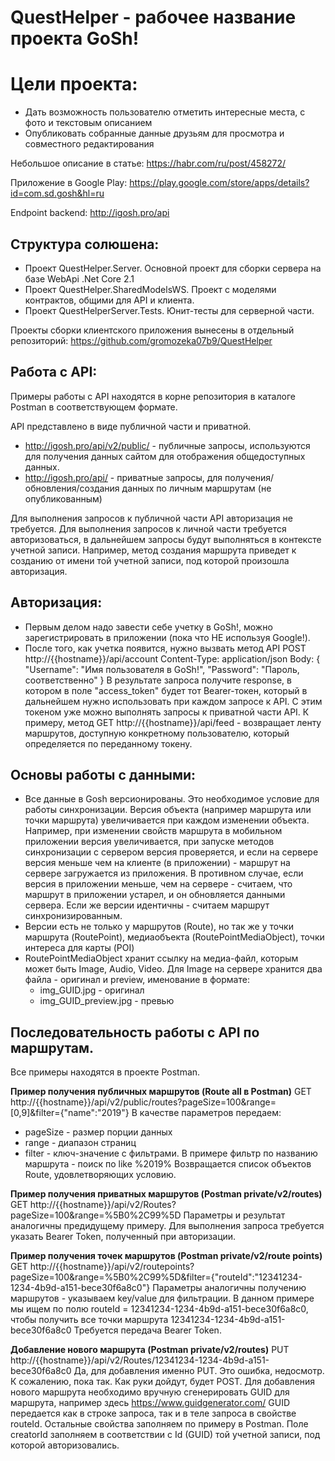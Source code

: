 # QuestHelper - рабочее название проекта GoSh!
# Цели проекта:
- Дать возможность пользователю отметить интересные места, с фото и текстовым описанием
- Опубликовать собранные данные друзьям для просмотра и совместного редактирования

Небольшое описание в статье:
https://habr.com/ru/post/458272/

Приложение в Google Play:
https://play.google.com/store/apps/details?id=com.sd.gosh&hl=ru

Endpoint backend:
http://igosh.pro/api

## Структура солюшена:
- Проект QuestHelper.Server. Основной проект для сборки сервера на базе WebApi .Net Core 2.1
- Проект QuestHelper.SharedModelsWS. Проект с моделями контрактов, общими для API и клиента.
- Проект QuestHelperServer.Tests. Юнит-тесты для серверной части.

Проекты сборки клиентского приложения вынесены в отдельный репозиторий:
https://github.com/gromozeka07b9/QuestHelper

## Работа с API:
Примеры работы с API находятся в корне репозитория в каталоге Postman в соответствующем формате.

API представлено в виде публичной части и приватной.
* http://igosh.pro/api/v2/public/ - публичные запросы, используются для получения данных сайтом для отображения общедоступных данных.
* http://igosh.pro/api/ - приватные запросы, для получения/обновления/создания данных по личным маршрутам (не опубликованным)

Для выполнения запросов к публичной части API авторизация не требуется.
Для выполнения запросов к личной части требуется авторизоваться, в дальнейшем запросы будут выполняться в контексте учетной записи.
Например, метод создания маршрута приведет к созданию от имени той учетной записи, под которой произошла авторизация.

## Авторизация:
- Первым делом надо завести себе учетку в GoSh!, можно зарегистрировать в приложении (пока что НЕ используя Google!).
- После того, как учетка появится, нужно вызвать метод API POST http://{{hostname}}/api/account
Content-Type: application/json
Body:
{
  "Username": "Имя пользователя в GoSh!",
  "Password": "Пароль, соответственно"
}
В результате запроса получите response, в котором в поле "access_token" будет тот Bearer-токен, который в дальнейшем нужно использовать при каждом запросе к API.
С этим токеном уже можно выполнять запросы к приватной части API.
К примеру, метод GET http://{{hostname}}/api/feed - возвращает ленту маршрутов, доступную конкретному пользователю, который определяется по переданному токену.

## Основы работы с данными:
* Все данные в Gosh версионированы. Это необходимое условие для работы синхронизации. Версия объекта (например маршрута или точки маршрута) увеличивается при каждом изменении объекта. Например, при изменении свойств маршрута в мобильном приложении версия увеличивается, при запуске методов синхронизации с сервером версия проверяется, и если на сервере версия меньше чем на клиенте (в приложении) - маршрут на сервере загружается из приложения. В противном случае, если версия в приложении меньше, чем на сервере - считаем, что маршрут в приложении устарел, и он обновляется данными сервера. Если же версии идентичны - считаем маршрут синхронизированным.
* Версии есть не только у маршрутов (Route), но так же у точки маршрута (RoutePoint), медиаобъекта (RoutePointMediaObject), точки интереса для карты (POI)
* RoutePointMediaObject хранит ссылку на медиа-файл, которым может быть Image, Audio, Video. Для Image на сервере хранится два файла - оригинал и preview, именование в формате:
  * img_GUID.jpg - оригинал
  * img_GUID_preview.jpg - превью

## Последовательность работы с API по маршрутам.
Все примеры находятся в проекте Postman.

**Пример получения публичных маршрутов (Route all в Postman)**
GET http://{{hostname}}/api/v2/public/routes?pageSize=100&range=[0,9]&filter={"name":"2019"}
В качестве параметров передаем:
* pageSize - размер порции данных
* range - диапазон страниц
* filter - ключ-значение с фильтрами. В примере фильтр по названию маршрута - поиск по like %2019%
Возвращается список объектов Route, удовлетворяющих условию.

**Пример получения приватных маршрутов (Postman private/v2/routes)**
GET http://{{hostname}}/api/v2/Routes?pageSize=100&range=%5B0%2C99%5D
Параметры и результат аналогичны предидущему примеру.
Для выполнения запроса требуется указать Bearer Token, полученный при авторизации.

**Пример получения точек маршрутов (Postman private/v2/route points)**
GET http://{{hostname}}/api/v2/routepoints?pageSize=100&range=%5B0%2C99%5D&filter={"routeId":"12341234-1234-4b9d-a151-bece30f6a8c0"}
Параметры аналогичны получению маршрутов - указываем key/value для фильтрации.
В данном примере мы ищем по полю routeId = 12341234-1234-4b9d-a151-bece30f6a8c0, чтобы получить все точки маршрута 12341234-1234-4b9d-a151-bece30f6a8c0
Требуется передача Bearer Token.

**Добавление нового маршрута (Postman private/v2/routes)**
PUT http://{{hostname}}/api/v2/Routes/12341234-1234-4b9d-a151-bece30f6a8c0
Да, для добавления именно PUT. Это ошибка, недосмотр. К сожалению, пока так. Как руки дойдут, будет POST.
Для добавления нового маршрута необходимо вручную сгенерировать GUID для маршрута, например здесь https://www.guidgenerator.com/
GUID передается как в строке запроса, так и в теле запроса в свойстве routeId.
Остальные свойства заполняем по примеру в Postman.
Поле creatorId заполняем в соответствии с Id (GUID) той учетной записи, под которой авторизовались.
